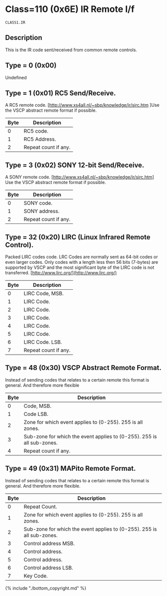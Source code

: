# Class=110 (0x6E) IR Remote I/f

    CLASS1.IR

## Description

This is the IR code sent/received from common remote controls. 

## Type = 0 (0x00)

Undefined 

## Type = 1 (0x01) RC5 Send/Receive.

A RC5 remote code. [http://www.xs4all.nl/~sbp/knowledge/ir/sirc.htm ]Use the VSCP abstract remote format if possible.

 | Byte | Description          | 
 | ---- | -----------          | 
 | 0    | RC5 code.            | 
 | 1    | RC5 Address.         | 
 | 2    | Repeat count if any. | 

## Type = 3 (0x02) SONY 12-bit Send/Receive.

A SONY remote code. [http://www.xs4all.nl/~sbp/knowledge/ir/sirc.htm] Use the VSCP abstract remote format if possible.

 | Byte | Description          | 
 | ---- | -----------          | 
 | 0    | SONY code.           | 
 | 1    | SONY address.        | 
 | 2    | Repeat count if any. | 

## Type = 32 (0x20) LIRC (Linux Infrared Remote Control).

Packed LIRC codes code. LRC Codes are normally sent as 64-bit codes or even larger codes. Only codes with a length less then 56 bits (7-bytes) are supported by VSCP and the most significant byte of the LIRC code is not transferred. [http://www.lirc.org/](http://www.lirc.org/) 

 | Byte | Description          | 
 | ---- | -----------          | 
 | 0    | LIRC Code, MSB.      | 
 | 1    | LIRC Code.           | 
 | 2    | LIRC Code.           | 
 | 3    | LIRC Code.           | 
 | 4    | LIRC Code.           | 
 | 5    | LIRC Code.           | 
 | 6    | LIRC Code. LSB.      | 
 | 7    | Repeat count if any. | 

## Type = 48 (0x30) VSCP Abstract Remote Format.

Instead of sending codes that relates to a certain remote this format is general. And therefore more flexible 

 | Byte | Description                                                            | 
 | ---- | -----------                                                            | 
 | 0    | Code, MSB.                                                             | 
 | 1    | Code LSB.                                                              | 
 | 2    | Zone for which event applies to (0-255). 255 is all zones.             | 
 | 3    | Sub-zone for which the event applies to (0-255). 255 is all sub-zones. | 
 | 4    | Repeat count if any.                                                   | 

## Type = 49 (0x31) MAPito Remote Format.

Instead of sending codes that relates to a certain remote this format is general. And therefore more flexible. 

 | Byte | Description                                                            | 
 | ---- | -----------                                                            | 
 | 0    | Repeat Count.                                                          | 
 | 1    | Zone for which event applies to (0-255). 255 is all zones.             | 
 | 2    | Sub-zone for which the event applies to (0-255). 255 is all sub-zones. | 
 | 3    | Control address MSB.                                                   | 
 | 4    | Control address.                                                       | 
 | 5    | Control address.                                                       | 
 | 6    | Control address LSB.                                                   | 
 | 7    | Key Code.                                                              | 


{% include "./bottom_copyright.md" %}
